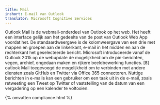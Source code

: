 ```yaml
---
title: Mail
inshort: E-mail van Outlook
translator: Microsoft Cognitive Services
---
```


Outlook Mail is de webmail-onderdeel van Outlook op het web. Het heeft een interface gelijk aan het gedeelte van de post van Outlook Web App voordat het. De standaardweergave is de kolomweergave van een drie met mappen en groepen aan de linkerkant, e-mail in het midden en aan de rechterkant het geselecteerde bericht. Microsoft introduceerde vanaf de Outlook 2015 op de webupdate de mogelijkheid om de pin-berichten, vegen, archief, ongedaan maken en rijkere beeldbewerking functies. [8] outlook Mail toegevoegd de mogelijkheid om te verbinden met andere diensten zoals GitHub en Twitter via Office 365 connectoren. Nuttige berichten in e-mails kan een gebruiker om een taak uit in de e-mail, zoals retweeting een Tweet op Twitter of vaststelling van de datum van een vergadering op een kalender te voltooien. 

{% omvatten compliance.html %}



